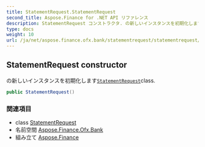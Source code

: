 ```yaml
---
title: StatementRequest.StatementRequest
second_title: Aspose.Finance for .NET API リファレンス
description: StatementRequest コンストラクタ. の新しいインスタンスを初期化しますStatementRequestclass.
type: docs
weight: 10
url: /ja/net/aspose.finance.ofx.bank/statementrequest/statementrequest/
---
```

## StatementRequest constructor

の新しいインスタンスを初期化します[`StatementRequest`](../)class.

```csharp
public StatementRequest()
```

### 関連項目

* class [StatementRequest](../)
* 名前空間 [Aspose.Finance.Ofx.Bank](../../statementrequest/)
* 組み立て [Aspose.Finance](../../../)


